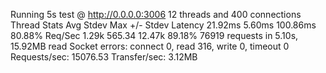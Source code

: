 Running 5s test @ http://0.0.0.0:3006
  12 threads and 400 connections
  Thread Stats   Avg      Stdev     Max   +/- Stdev
    Latency    21.92ms    5.60ms 100.86ms   80.88%
    Req/Sec     1.29k   565.34    12.47k    89.18%
  76919 requests in 5.10s, 15.92MB read
  Socket errors: connect 0, read 316, write 0, timeout 0
Requests/sec:  15076.53
Transfer/sec:      3.12MB
